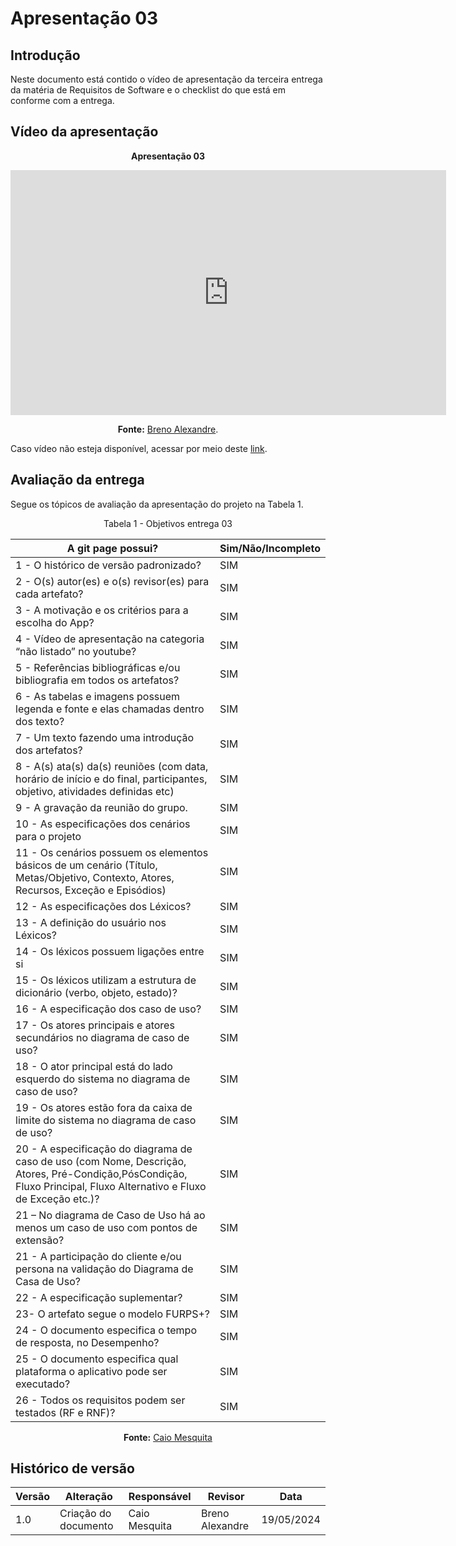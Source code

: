 # Apresentação 03

## Introdução
Neste documento está contido o vídeo de apresentação da terceira entrega da matéria de Requisitos de Software e o checklist do que está em conforme com a entrega.

## Vídeo da apresentação


<center>

**Apresentação 03**
<iframe width="697" height="392" src="https://www.youtube.com/embed/eaOcepLLWQ0" title="Requisitos de Software/Grupo 2/Carteira de Trabalho Digital - Apresentação 3/Modelagem de Requisitos" frameborder="0" allow="accelerometer; autoplay; clipboard-write; encrypted-media; gyroscope; picture-in-picture; web-share" referrerpolicy="strict-origin-when-cross-origin" allowfullscreen></iframe>

**Fonte:** [Breno Alexandre](https://github.com/brenoalexandre0).
</center>

Caso vídeo não esteja disponível, acessar por meio deste [link](https://www.youtube.com/watch?v=eaOcepLLWQ0).


## Avaliação da entrega

Segue os tópicos de avaliação da apresentação do projeto na Tabela 1.

<p align="center"> Tabela 1 - Objetivos entrega 03</p>

A git page possui?  | Sim/Não/Incompleto
--------- | ------
1 - O histórico de versão padronizado? | SIM
2 - O(s) autor(es) e o(s) revisor(es) para cada artefato? | SIM
3 - A motivação e os critérios para a escolha do App? | SIM
4 - Vídeo de apresentação na categoria “não listado” no youtube? | SIM
5 - Referências bibliográficas e/ou bibliografia em todos os artefatos? | SIM
6 - As tabelas e imagens possuem legenda e fonte e elas chamadas dentro dos texto? | SIM
7 - Um texto fazendo uma introdução dos artefatos? | SIM
8 - A(s) ata(s) da(s) reuniões (com data, horário de início e do final, participantes, objetivo, atividades definidas etc) | SIM
9 - A gravação da reunião do grupo. | SIM
10 - As especificações dos cenários para o projeto | SIM 
11 - Os cenários possuem os elementos básicos de um cenário (Título, Metas/Objetivo, Contexto, Atores, Recursos, Exceção e Episódios) | SIM
12 - As especificações dos Léxicos? | SIM
13 - A definição do usuário nos Léxicos? | SIM
14 - Os léxicos possuem ligações entre si | SIM
15 - Os léxicos utilizam a estrutura de dicionário (verbo, objeto, estado)? | SIM
16 - A especificação dos caso de uso? | SIM
17 - Os atores principais e atores secundários no diagrama de caso de uso? | SIM
18 - O ator principal está do lado esquerdo do sistema no diagrama de caso de uso? | SIM
19 - Os atores estão fora da caixa de limite do sistema no diagrama de caso de uso? | SIM
20 - A especificação do diagrama de caso de uso (com Nome, Descrição, Atores, Pré-Condição,PósCondição, Fluxo Principal, Fluxo Alternativo e Fluxo de Exceção etc.)? | SIM
21 – No diagrama de Caso de Uso há ao menos um caso de uso com pontos de extensão? | SIM
21 - A participação do cliente e/ou persona na validação do Diagrama de Casa de Uso? | SIM
22 - A especificação suplementar? | SIM
23- O artefato segue o modelo FURPS+? | SIM
24 - O documento especifica o tempo de resposta, no Desempenho? | SIM
25 - O documento especifica qual plataforma o aplicativo pode ser executado? | SIM
26 - Todos os requisitos podem ser testados (RF e RNF)? | SIM

<center>

**Fonte:** [Caio Mesquita](https://github.com/Caiomesvie)
</center>

## Histórico de versão

| Versão | Alteração                                                                 | Responsável     | Revisor      | Data       |
| ------ | ------------------------------------------------------------------------- | --------------- | ------------ | ---------- |
| 1.0    | Criação do documento                                                      | Caio Mesquita   | Breno Alexandre | 19/05/2024 |

